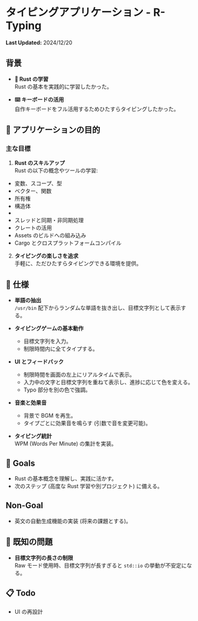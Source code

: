 # タイピングアプリケーション - R-Typing

**Last Updated:** 2024/12/20

## 背景

- **🦀 Rust の学習**  
  Rust の基本を実践的に学習したかった。
  
- **⌨️ キーボードの活用**  
  自作キーボードをフル活用するためひたすらタイピングしたかった。

## 🎯 アプリケーションの目的

### 主な目標

1. **Rust のスキルアップ**  
  Rust の以下の概念やツールの学習:
  - 変数、スコープ、型
  - ベクター、関数
  - 所有権
  - 構造体
  - 
  - スレッドと同期・非同期処理
  - クレートの活用
  - Assets のビルドへの組み込み
  - Cargo とクロスプラットフォームコンパイル

2. **タイピングの楽しさを追求**  
   手軽に、ただひたすらタイピングできる環境を提供。

## 📔 仕様

- **単語の抽出**  
  `/usr/bin` 配下からランダムな単語を抜き出し、目標文字列として表示する。

- **タイピングゲームの基本動作**  
  - 目標文字列を入力。
  - 制限時間内に全てタイプする。

- **UI とフィードバック**  
  - 制限時間を画面の左上にリアルタイムで表示。
  - 入力中の文字と目標文字列を重ねて表示し、進捗に応じて色を変える。
  - Typo 部分を別の色で強調。

- **音楽と効果音**  
  - 背景で BGM を再生。
  - タイプごとに効果音を鳴らす (引数で音を変更可能)。

- **タイピング統計**  
  WPM (Words Per Minute) の集計を実装。

## 🥅 Goals

- Rust の基本概念を理解し、実践に活かす。
- 次のステップ (高度な Rust 学習や別プロジェクト) に備える。

## Non-Goal

- 英文の自動生成機能の実装 (将来の課題とする)。

## 🐛 既知の問題

- **目標文字列の長さの制限**  
  Raw モード使用時、目標文字列が長すぎると `std::io` の挙動が不安定になる。

## 📋 Todo

- UI の再設計
